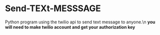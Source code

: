 # Send-TEXt-MESSSAGE
Python program using the twilio api to send text message to anyone.\n
**you will need to make twilio account and get your authorization key**
